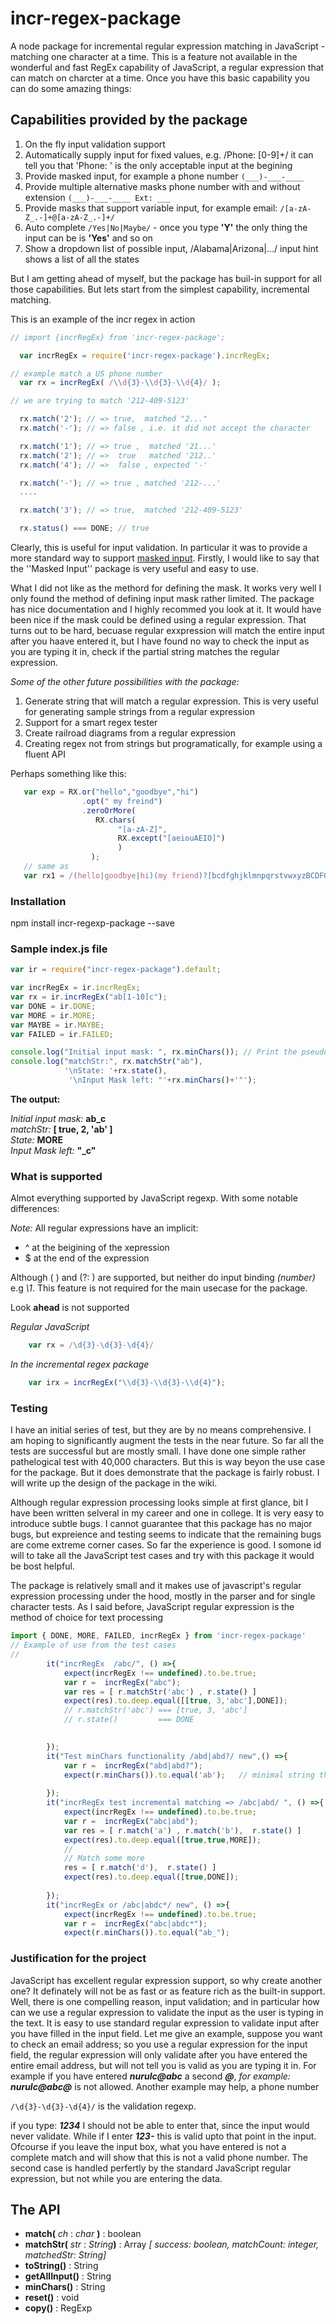 # incr-regex-package
A node package for incremental regular expression matching in JavaScript - matching one character at a time. This is a feature not available in the wonderful and fast RegEx capability of JavaScript, a regular expression that can match on charcter at a time. Once you have this basic capability you can do some amazing things:


## Capabilities provided by the package

1. On the fly input validation support
1. Automatically supply input for fixed values, e.g. /Phone: [0-9]+/ it can tell you that 'Phone: ' is the only acceptable input at the begining 
1. Provide masked input, for example a phone number  ```(___)-___-____```
1. Provide multiple alternative masks phone number with and without extension ```(___)-___-____ Ext: ___```
1. Provide masks that support variable input, for example email:  ```/[a-zA-Z_.-]+@[a-zA-Z_.-]+/```
1. Auto complete ```/Yes|No|Maybe/``` - once you type __'Y'__ the only thing the input can be is __'Yes'__ and so on
1. Show a dropdown list of possible input, /Alabama|Arizona|.../ input hint shows a list of all the states

But I am getting ahead of myself, but the package has buil-in support for all those capabilities. But lets start from the simplest capability, incremental matching.


This is an example of the incr regex in action

```JavaScript
// import {incrRegEx} from 'incr-regex-package';

  var incrRegEx = require('incr-regex-package').incrRegEx;

// example match a US phone number
  var rx = incrRegEx( /\\d{3}-\\d{3}-\\d{4}/ );

// we are trying to match '212-409-5123'

  rx.match('2'); // => true,  matched "2..."
  rx.match('-'); // => false , i.e. it did not accept the character

  rx.match('1'); // => true ,  matched '21...'
  rx.match('2'); // =>  true   matched '212..'
  rx.match('4'); // =>  false , expected '-'

  rx.match('-'); // => true , matched '212-...'
  ....

  rx.match('3'); // => true,  matched '212-409-5123'

  rx.status() === DONE; // true
```



 Clearly, this is useful for input validation. In particular it was to provide a more standard way to support [masked input](https://github.com/insin/react-maskedinput). Firstly, I would like to say that the ''Masked Input'' package is very useful and easy to use. 

What I did not like as the methord for defining the mask. It works very well I only found the method of defining input mask rather limited. The package has nice documentation and I highly recommed you look at it. It would have been nice if the mask could be defined using a regular expression. That turns out to be hard, becuase regular exxpression will match the entire input after you haave entered it, but I have found no way to check the input as you are typing it in, check if the partial string matches the regular expression.

_Some of the other future possibilities with the package:_

1. Generate string that will match a regular expression. This is very useful for generating sample strings from a regular expression
2. Support for a smart regex tester
3. Create railroad diagrams from a regular expression
4. Creating regex not from strings but programatically, for example using a fluent API
 
Perhaps something like this:
```JavaScript
   var exp = RX.or("hello","goodbye","hi")
                .opt(" my freind")
                .zeroOrMore(
                   RX.chars(
                        "[a-zA-Z]", 
                        RX.except("[aeiouAEIO]")
                        )
                  );
   // same as
   var rx1 = /(hello|goodbye|hi)(my friend)?[bcdfghjklmnpqrstvwxyzBCDFGHJKLMNPQRSTUVWXYZ]*/
````

### Installation

  npm install incr-regexp-package --save

### Sample index.js file

```JavaScript
var ir = require("incr-regex-package").default;

var incrRegEx = ir.incrRegEx;
var rx = ir.incrRegEx("ab[1-10]c");
var DONE = ir.DONE;
var MORE = ir.MORE;
var MAYBE = ir.MAYBE;
var FAILED = ir.FAILED;

console.log("Initial input mask: ", rx.minChars()); // Print the pseudo input msak for the regexp
console.log("matchStr:", rx.matchStr("ab"),
	        '\nState: '+rx.state(), 
	         '\nInput Mask left: "'+rx.minChars()+'"');
```

**The output:**

_Initial input mask:_  **ab_c**<br>
_matchStr:_ **[ true, 2, 'ab' ]**<br>
_State:_ **MORE**<br>
_Input Mask left:_ **"_c"**<br>




### What is supported

Almot everything supported by JavaScript regexp. With some notable differences:

_Note:_ All regular expressions have an implicit:

* ^  at the beigining of the xepression 
* $  at the end of the expression
    
Although ( ) and (?: )  are supported, but neither do input binding _\(number)_ e.g _\1_. This feature is not required for the main usecase for the package.
    
Look **ahead** is not supported 

_Regular JavaScript_
```JavaScript
	var rx = /\d{3}-\d{3}-\d{4}/
```

_In the incremental regex package_

```JavaScript
	var irx = incrRegEx("\\d{3}-\\d{3}-\\d{4}");
```

### Testing

I have an initial series of test, but they are by no means comprehensive. I am hoping to significantly augment the tests in the near future. So far all the tests are successful but are mostly small. I have done one simple rather pathelogical test with 40,000 characters. But this is way beyon the use case for the package. But it does demonstrate that the package is fairly robust. I will write up the design of the package in the wiki. 

Although regular expression processing looks simple at first glance, bit I have been written selveral in my career and one in college. It is very easy to introduce subtle bugs. I cannot guarantee that this package has no major bugs, but expreience and testing seems to indicate that the remaining bugs are come extreme corner cases. So far the experience is good. I somone id will to take all the JavaScript test cases and try with this package it would be bost helpful.

The package is relatively small and it makes use of javascript's regular expression processing under the hood, mostly in the parser and for single character tests. As I said before, JavaScript regular expression is the method of choice for text processing 

```JavaScript
import { DONE, MORE, FAILED, incrRegEx } from 'incr-regex-package'
// Example of use from the test cases
//
		it("incrRegEx  /abc/", () =>{
 			expect(incrRegEx !== undefined).to.be.true;
 			var r =  incrRegEx("abc");
			var res = [ r.matchStr('abc') , r.state() ]
 			expect(res).to.deep.equal([[true, 3,'abc'],DONE]);
 			// r.matchStr('abc') === [true, 3, 'abc']
 			// r.state()         === DONE

 			 			
 		});
 		it("Test minChars functionality /abd|abd?/ new",() =>{
 			var r =  incrRegEx("abd|abd?");
 			expect(r.minChars()).to.equal('ab');   // minimal string that will match the regexp
 			 			
 		});
 		it("incrRegEx test incremental matching => /abc|abd/ ", () =>{
 			expect(incrRegEx !== undefined).to.be.true;
 			var r =  incrRegEx("abc|abd");
			var res = [ r.match('a') , r.match('b'),  r.state() ]
 			expect(res).to.deep.equal([true,true,MORE]);
 			//
 			// Match some more
			res = [ r.match('d'),  r.state() ]
 			expect(res).to.deep.equal([true,DONE]);
 			 			
 		});
 		it("incrRegEx or /abc|abdc*/ new", () =>{
 			expect(incrRegEx !== undefined).to.be.true;
 			var r =  incrRegEx("abc|abdc*");
 			expect(r.minChars()).to.equal("ab_");
```

### Justification for the project
JavaScript has excellent regular expression support, so why create another one? It definately will not be as fast or as feature rich as the built-in support. 
Well, there is one compelling reason, input validation; and in particular how can we use a regular expression to validate the input as the user is typing in the text. It is easy to use standard regular expression to validate input after you have filled in the input field. Let me give an example, suppose you want to check an email address; so you use a regular expression for the 
input field, the regular expression will only validate after you have entered the entire email address, but will not tell you is valid as you are typing it in. For example if you have  entered ***nurulc@abc*** 
a second ***@***, *for example:* ***nurulc@abc@*** is not allowed. Another example may help, a phone number

`/\d{3}-\d{3}-\d{4}/` is the validation regexp.

if you type: ***1234*** I should not be able to enter that, since the input would never validate. While if I enter ***123-*** this is valid upto that point in the input. Ofcourse if you leave the input box, what you have entered is not a
complete match and will show that this is not a valid phone number. The second case is handled perfertly by the standard JavaScript regular expression, but not
while you are entering the data.

## The API

* **match(** _ch_ : _char_ **)** : boolean
* **matchStr(** _str_ : _String_**)** : Array _[ success: boolean, matchCount: integer, matchedStr: String]_
* **toString()** : String 
* **getAllInput()** : String
* **minChars()** : String
* **reset()** : void
* **copy()** : RegExp
